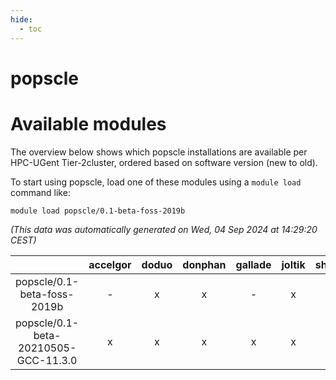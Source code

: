 ```yaml
---
hide:
  - toc
---
```


popscle
=======

# Available modules


The overview below shows which popscle installations are available per HPC-UGent Tier-2cluster, ordered based on software version (new to old).

To start using popscle, load one of these modules using a `module load` command like:

```shell
module load popscle/0.1-beta-foss-2019b
```

*(This data was automatically generated on Wed, 04 Sep 2024 at 14:29:20 CEST)*  

| |accelgor|doduo|donphan|gallade|joltik|shinx|skitty|
| :---: | :---: | :---: | :---: | :---: | :---: | :---: | :---: |
|popscle/0.1-beta-foss-2019b|-|x|x|-|x|-|x|
|popscle/0.1-beta-20210505-GCC-11.3.0|x|x|x|x|x|-|x|
